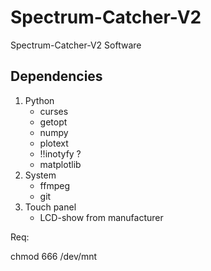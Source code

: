 # Spectrum-Catcher-V2
Spectrum-Catcher-V2 Software


## Dependencies
1. Python
    - curses
    - getopt
    - numpy
    - plotext
    - !!inotyfy ?
    - matplotlib
2. System
    - ffmpeg
    - git
3. Touch panel
    - LCD-show from manufacturer


Req:

chmod 666 /dev/mnt
